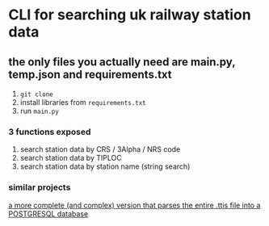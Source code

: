 # CLI for searching uk railway station data

## the only files you actually need are main.py, temp.json and requirements.txt

1. `git clone`
2. install libraries from `requirements.txt`
3. run `main.py`

### 3 functions exposed

1. search station data by CRS / 3Alpha / NRS code
2. search station data by TIPLOC
3. search station data by station name (string search)

### similar projects

[a more complete (and complex) version that parses the entire .ttis file into a POSTGRESQL database](https://github.com/jhumphry/ukraildata_etl)
